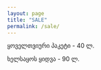 ```yaml
---
layout: page
title: "SALE"
permalink: /sale/
---
```



ყოველთვიური პაკეტი - 40 ლ.

ხელსაყოს ყიდვა - 90 ლ.
